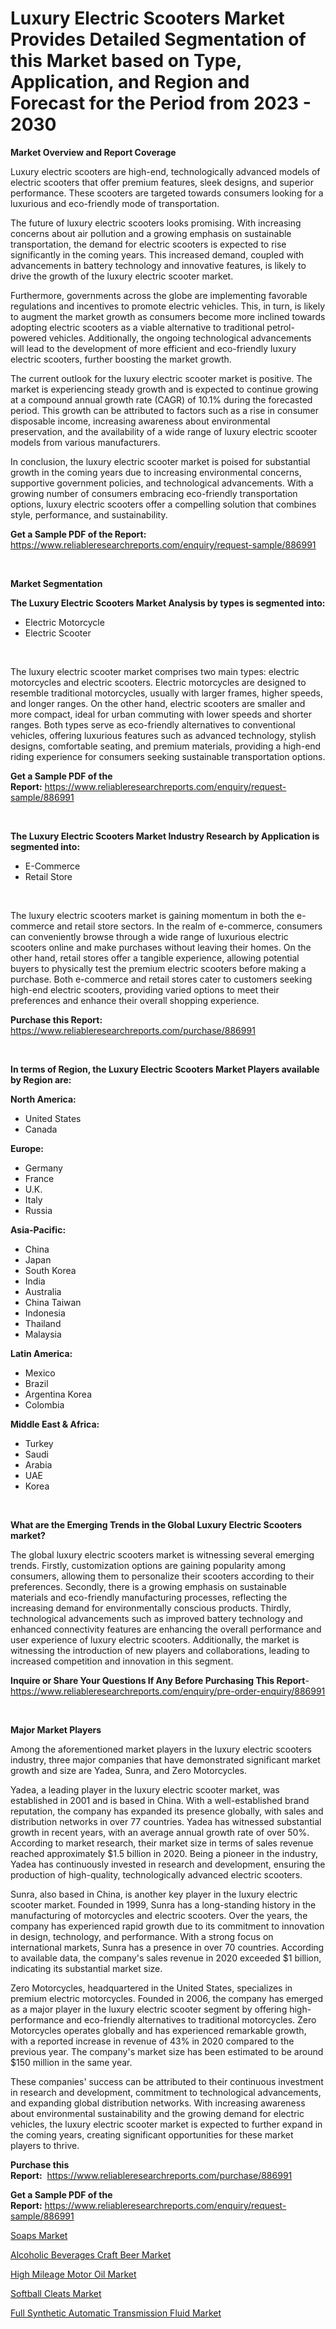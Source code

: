 <p><h1>Luxury Electric Scooters Market Provides Detailed Segmentation of this Market based on Type, Application, and Region and Forecast for the Period from 2023 - 2030</h1></p><p><strong>Market Overview and Report Coverage</strong></p>
<p><p>Luxury electric scooters are high-end, technologically advanced models of electric scooters that offer premium features, sleek designs, and superior performance. These scooters are targeted towards consumers looking for a luxurious and eco-friendly mode of transportation.</p><p>The future of luxury electric scooters looks promising. With increasing concerns about air pollution and a growing emphasis on sustainable transportation, the demand for electric scooters is expected to rise significantly in the coming years. This increased demand, coupled with advancements in battery technology and innovative features, is likely to drive the growth of the luxury electric scooter market.</p><p>Furthermore, governments across the globe are implementing favorable regulations and incentives to promote electric vehicles. This, in turn, is likely to augment the market growth as consumers become more inclined towards adopting electric scooters as a viable alternative to traditional petrol-powered vehicles. Additionally, the ongoing technological advancements will lead to the development of more efficient and eco-friendly luxury electric scooters, further boosting the market growth.</p><p>The current outlook for the luxury electric scooter market is positive. The market is experiencing steady growth and is expected to continue growing at a compound annual growth rate (CAGR) of 10.1% during the forecasted period. This growth can be attributed to factors such as a rise in consumer disposable income, increasing awareness about environmental preservation, and the availability of a wide range of luxury electric scooter models from various manufacturers.</p><p>In conclusion, the luxury electric scooter market is poised for substantial growth in the coming years due to increasing environmental concerns, supportive government policies, and technological advancements. With a growing number of consumers embracing eco-friendly transportation options, luxury electric scooters offer a compelling solution that combines style, performance, and sustainability.</p></p>
<p><strong>Get a Sample PDF of the Report:</strong> <a href="https://www.reliableresearchreports.com/enquiry/request-sample/886991">https://www.reliableresearchreports.com/enquiry/request-sample/886991</a></p>
<p>&nbsp;</p>
<p><strong>Market Segmentation</strong></p>
<p><strong>The Luxury Electric Scooters Market Analysis by types is segmented into:</strong></p>
<p><ul><li>Electric Motorcycle</li><li>Electric Scooter</li></ul></p>
<p>&nbsp;</p>
<p><p>The luxury electric scooter market comprises two main types: electric motorcycles and electric scooters. Electric motorcycles are designed to resemble traditional motorcycles, usually with larger frames, higher speeds, and longer ranges. On the other hand, electric scooters are smaller and more compact, ideal for urban commuting with lower speeds and shorter ranges. Both types serve as eco-friendly alternatives to conventional vehicles, offering luxurious features such as advanced technology, stylish designs, comfortable seating, and premium materials, providing a high-end riding experience for consumers seeking sustainable transportation options.</p></p>
<p><strong>Get a Sample PDF of the Report:</strong>&nbsp;<a href="https://www.reliableresearchreports.com/enquiry/request-sample/886991">https://www.reliableresearchreports.com/enquiry/request-sample/886991</a></p>
<p>&nbsp;</p>
<p><strong>The Luxury Electric Scooters Market Industry Research by Application is segmented into:</strong></p>
<p><ul><li>E-Commerce</li><li>Retail Store</li></ul></p>
<p>&nbsp;</p>
<p><p>The luxury electric scooters market is gaining momentum in both the e-commerce and retail store sectors. In the realm of e-commerce, consumers can conveniently browse through a wide range of luxurious electric scooters online and make purchases without leaving their homes. On the other hand, retail stores offer a tangible experience, allowing potential buyers to physically test the premium electric scooters before making a purchase. Both e-commerce and retail stores cater to customers seeking high-end electric scooters, providing varied options to meet their preferences and enhance their overall shopping experience.</p></p>
<p><strong>Purchase this Report:</strong>&nbsp; <a href="https://www.reliableresearchreports.com/purchase/886991">https://www.reliableresearchreports.com/purchase/886991</a></p>
<p>&nbsp;</p>
<p><strong>In terms of Region, the Luxury Electric Scooters Market Players available by Region are:</strong></p>
<p>
    <p> <strong> North America: </strong>
        <ul>
            <li>United States</li>
            <li>Canada</li>
        </ul>
        </p> 
    <p> <strong> Europe: </strong>
        <ul>
            <li>Germany</li>
            <li>France</li>
            <li>U.K.</li>
            <li>Italy</li>
            <li>Russia</li>
        </ul>
        </p> 
    <p> <strong> Asia-Pacific: </strong>
        <ul>
            <li>China</li>
            <li>Japan</li>
            <li>South Korea</li>
            <li>India</li>
            <li>Australia</li>
            <li>China Taiwan</li>
            <li>Indonesia</li>
            <li>Thailand</li>
            <li>Malaysia</li>
        </ul>
        </p> 
    <p> <strong> Latin America: </strong>
        <ul>
            <li>Mexico</li>
            <li>Brazil</li>
            <li>Argentina Korea</li>
            <li>Colombia</li>
        </ul>
        </p> 
    <p> <strong> Middle East & Africa: </strong>
        <ul>
            <li>Turkey</li>
            <li>Saudi</li>
            <li>Arabia</li>
            <li>UAE</li>
            <li>Korea</li>
        </ul>
    </p>
    </p>
<p>&nbsp;</p>
<p><strong>What are the Emerging Trends in the Global Luxury Electric Scooters market?</strong></p>
<p><p>The global luxury electric scooters market is witnessing several emerging trends. Firstly, customization options are gaining popularity among consumers, allowing them to personalize their scooters according to their preferences. Secondly, there is a growing emphasis on sustainable materials and eco-friendly manufacturing processes, reflecting the increasing demand for environmentally conscious products. Thirdly, technological advancements such as improved battery technology and enhanced connectivity features are enhancing the overall performance and user experience of luxury electric scooters. Additionally, the market is witnessing the introduction of new players and collaborations, leading to increased competition and innovation in this segment.</p></p>
<p><strong>Inquire or Share Your Questions If Any Before Purchasing This Report</strong>- <a href="https://www.reliableresearchreports.com/enquiry/pre-order-enquiry/886991">https://www.reliableresearchreports.com/enquiry/pre-order-enquiry/886991</a></p>
<p>&nbsp;</p>
<p><strong>Major Market Players</strong></p>
<p><p>Among the aforementioned market players in the luxury electric scooters industry, three major companies that have demonstrated significant market growth and size are Yadea, Sunra, and Zero Motorcycles.</p><p>Yadea, a leading player in the luxury electric scooter market, was established in 2001 and is based in China. With a well-established brand reputation, the company has expanded its presence globally, with sales and distribution networks in over 77 countries. Yadea has witnessed substantial growth in recent years, with an average annual growth rate of over 50%. According to market research, their market size in terms of sales revenue reached approximately $1.5 billion in 2020. Being a pioneer in the industry, Yadea has continuously invested in research and development, ensuring the production of high-quality, technologically advanced electric scooters.</p><p>Sunra, also based in China, is another key player in the luxury electric scooter market. Founded in 1999, Sunra has a long-standing history in the manufacturing of motorcycles and electric scooters. Over the years, the company has experienced rapid growth due to its commitment to innovation in design, technology, and performance. With a strong focus on international markets, Sunra has a presence in over 70 countries. According to available data, the company's sales revenue in 2020 exceeded $1 billion, indicating its substantial market size.</p><p>Zero Motorcycles, headquartered in the United States, specializes in premium electric motorcycles. Founded in 2006, the company has emerged as a major player in the luxury electric scooter segment by offering high-performance and eco-friendly alternatives to traditional motorcycles. Zero Motorcycles operates globally and has experienced remarkable growth, with a reported increase in revenue of 43% in 2020 compared to the previous year. The company's market size has been estimated to be around $150 million in the same year.</p><p>These companies' success can be attributed to their continuous investment in research and development, commitment to technological advancements, and expanding global distribution networks. With increasing awareness about environmental sustainability and the growing demand for electric vehicles, the luxury electric scooter market is expected to further expand in the coming years, creating significant opportunities for these market players to thrive.</p></p>
<p><strong>Purchase this Report:</strong>&nbsp;&nbsp;<a href="https://www.reliableresearchreports.com/purchase/886991">https://www.reliableresearchreports.com/purchase/886991</a></p>
<p></p>
<p><strong>Get a Sample PDF of the Report:</strong>&nbsp;<a href="https://www.reliableresearchreports.com/enquiry/request-sample/886991">https://www.reliableresearchreports.com/enquiry/request-sample/886991</a></p>
<p><p><a href="https://medium.com/@krish.reportprime/analyzing-soaps-market-global-industry-perspective-and-forecast-2023-to-2030-d232fc4b40c3">Soaps Market</a></p><p><a href="https://www.linkedin.com/pulse/alcoholic-beverages-craft-beer-market-size-growth-forecast-dba4e/">Alcoholic Beverages Craft Beer Market</a></p><p><a href="https://github.com/Chiragrp22/Market-Research-Report-List-1/blob/main/high-mileage-motor-oil-market.md">High Mileage Motor Oil Market</a></p><p><a href="https://medium.com/@krishna_35021/softball-cleats-market-analysis-and-sze-forecasted-for-period-from-2023-to-2030-61991f28e17f">Softball Cleats Market</a></p><p><a href="https://github.com/Chiragrp23/Market-Research-Report-List-1/blob/main/full-synthetic-automatic-transmission-fluid-market.md">Full Synthetic Automatic Transmission Fluid Market</a></p></p>